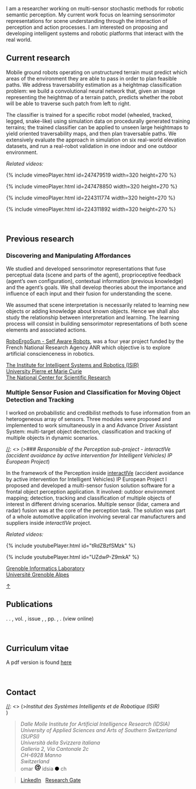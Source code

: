 
I am a researcher working on multi-sensor stochastic methods for robotic semantic perception. My current work focus on learning sensorimotor representations for scene understanding through the interaction of perception and action processes. I am interested on proposing and developing intelligent systems and robotic platforms that interact with the real world.

## <a name="currentresearch"></a> Current research

Mobile ground robots operating on unstructured terrain must predict which areas of the environment they are able to pass in order to plan feasible paths.
We address traversability estimation as a heightmap classification problem: we build a convolutional neural network that, given an image representing the heightmap of a terrain patch, predicts whether the robot will be able to traverse such patch from left to right.

The classifier is trained for a specific robot model (wheeled, tracked, legged, snake-like) using simulation data on procedurally generated training terrains; the trained classifier can be applied to unseen large heightmaps to yield oriented traversability maps, and then plan traversable paths. We extensively evaluate the approach in simulation on six real-world elevation datasets, and run a real-robot validation in one indoor and one outdoor environment.

*Related videos:*

{% include vimeoPlayer.html id=247479519 width=320 height=270 %}

{% include vimeoPlayer.html id=247478850 width=320 height=270 %}

{% include vimeoPlayer.html id=224311774 width=320 height=270 %}

{% include vimeoPlayer.html id=224311892 width=320 height=270 %}


&nbsp;

## <a name="previousresearch"></a> Previous research

### Discovering and Manipulating Affordances

We studied and developed sensori­motor representations that fuse perceptual data (scene and parts of the agent), proprioceptive feedback (agent’s own configuration), contextual information (previous knowledge) and the agent’s goals. We shall develop theories about the importance and influence of each input and their fusion for understanding the scene.

We assumed that scene interpretation is necessarily related to learning new objects or adding knowledge about known  objects. Hence we shall also study the relationship between interpretation and learning.
The learning process will consist in building sensorimotor representations of both scene elements and associated actions.

[RoboErgoSum - Self Aware Robots](http://roboergosum.isir.upmc.fr/), was a four year project funded by the French National Research Agency ANR which objective is to explore artificial conscienceness in robotics.

[The Institute for Intelligent Systems and Robotics (ISIR)](http://www.isir.upmc.fr/) <br/>
[University Pierre et Marie Curie](http://www.upmc.fr/en/) <br/>
[The National Center for Scientific Research](http://www.cnrs.fr/)


### Multiple Sensor Fusion and Classification for Moving Object Detection and Tracking

I worked on probabilistic and credibilist methods to fuse information from an heterogeneous array of sensors.
Three modules were proposed and implemented to work simultaneously in a and Advance Driver Assistant System: multi-target object dectection, classification and tracking of multiple objects in dynamic scenarios.

[//]: <> (>*### Responsible of the Perception sub-project - interactIVe (accident avoidance by active intervention for Intelligent Vehicles) IP European Project*)

In the framework of the Perception inside [interactIVe](http://www.interactive-ip.eu/) (accident avoidance by active intervention for Intelligent Vehicles) IP European Project I proposed and developed a multi-sensor fusion solution software for a frontal object perception application. It involved: outdoor environment mapping; detection, tracking and classification of multiple objects of interest in different driving scenarios. Multiple sensor (lidar, camera and radar) fusion was at the core of the perception task.
The solution was part of a whole automotive application involving several car manufacturers and suppliers inside *interactIVe* project.

*Related videos:*

{% include youtubePlayer.html id="tRdZBzfSMzk" %}

{% include youtubePlayer.html id="UZdwP-Z9mkA" %}

[Grenoble Informatics Laboratory](https://www.liglab.fr/en) <br/>
[Université Grenoble Alpes](http://www.univ-grenoble-alpes.fr/)

[&uarr;](#toppage)

## <a name="publications"></a> Publications

<bibtex src="/docs/library.bib"></bibtex>

<div class="bibtex_template">
  <span class="title"></span>.
  <span class="author"></span>.
  <span class="if journal">
    <span class="journal"></span>,
    <span class="if volume"> vol.
      <span class="volume"></span>,
    </span>
    <span class="if issue"> issue
      <span class="issue"></span>,
    </span>
  </span>
  <span class="if booktitle">
    <span class="booktitle"></span>,
  </span>
  <span class="if pages">pp.
    <span class="pages"></span>,
  </span>
  <span class="if year">
    <span class="year"></span>.
  </span>
  <span class="if url">
    <a class="url">(view online)</a>
  </span>
</div>

<div id="bibtex_display"></div>

&nbsp;

## <a name="cv"></a> Curriculum vitae

A pdf version is found [here](/docs/cv.pdf)

&nbsp;

## <a name="contact"></a> Contact

[//]: <> (>*Institut des Systèmes Intelligents et de Robotique (ISIR)* <br/>)

[//]: <> (>*Université Pierre et Marie CURIE* <br/>)

[//]: <> (> *Pyramide - T55/65* <br/>)

[//]: <> (> *CC 173 - 4 Place Jussieu* <br/>)

[//]: <> (> *75005 Paris* <br/>)

[//]: <> (> chavez <i class="icon-at"></i> isir <i class="icon-point"></i> upmc <i class="icon-point"></i> fr <br/>)

>*Dalle Molle Institute for Artificial Intelligence Research (IDSIA)* <br/>
>*University of Applied Sciences and Arts of Southern Switzerland (SUPSI)<br/>*
>*Università della Svizzera italiana* <br/>
> *Galleria 2, Via Cantonale 2c* <br/>
> *CH-6928 Manno* <br/>
> *Switzerland* <br/>
> omar ![arr](images/icon-at-s.png "arr") idsia ![arr](images/icon-point-s.png "poi") ch <br/>

[//]: <> (>*Scuola Universitaria Professionale della Svizzera Italiana<br/>*)

[linkedin]: https://fr.linkedin.com/in/ricardo-omar-chavez-garcia-029b5734 "My profile in LinkedIn"
[rg]: https://www.researchgate.net/profile/Ricardo_Chavez-Garcia "My profile in ResearchGate"

> [LinkedIn][linkedin] &nbsp; [Research Gate][rg] <br/>
